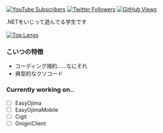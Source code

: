 <a href="https://www.youtube.com/channel/UChx3mcAmSK7Rqm8FSsPipOg" target="_blank" rel="noopener noreferrer">![YouTube Subscribers](https://img.shields.io/youtube/channel/subscribers/UChx3mcAmSK7Rqm8FSsPipOg?label=YouTube&logo=youtube&style=flat)</a>
<a href="https://www.twitter.com/Nodoka_Oto_Mad" target="_blank" rel="noopener noreferrer">![Twitter Followers](https://img.shields.io/twitter/follow/Nodoka_Oto_Mad?label=Twitter&logo=twitter&style=flat)</a>
<a href="https://www.kankantari.net" target="_blank" rel="noopener noreferrer">![GitHub Views](https://komarev.com/ghpvc/?username=Nodoka4318)</a>
<br>
<!--[![Anurag's GitHub stats](https://github-readme-stats.vercel.app/api?username=Nodoka4318)](https://github.com/anuraghazra/github-readme-stats)-->
.NETをいじって遊んでる学生です<br>
<br>
[![Top Langs](https://github-readme-stats.vercel.app/api/top-langs/?username=Nodoka4318&layout=compact)](https://github.com/anuraghazra/github-readme-stats)
<br>
### こいつの特徴
- コーディング規約……なにそれ
- 典型的なクソコード

### Currently working on..
- [ ] EasyOjima
- [ ] EasyOjimaMobile
- [ ] Cigit
- [ ] OnigiriClient
<!--
### Hi there 👋
**Nodoka4318/Nodoka4318** is a ✨ _special_ ✨ repository because its `README.md` (this file) appears on your GitHub profile.

Here are some ideas to get you started:

- 🔭 I’m currently working on ...
- 🌱 I’m currently learning ...
- 👯 I’m looking to collaborate on ...
- 🤔 I’m looking for help with ...
- 💬 Ask me about ...
- 📫 How to reach me: ...
- 😄 Pronouns: ...
- ⚡ Fun fact: ...
-->
